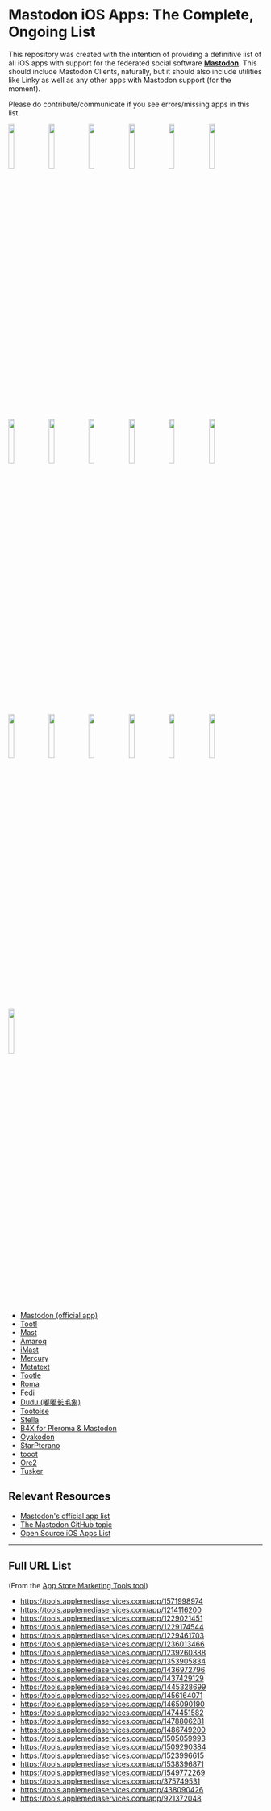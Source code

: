 # Mastodon iOS Apps: The Complete, Ongoing List

This repository was created with the intention of providing a definitive list of
all iOS apps with support for the federated social software
[**Mastodon**](https://github.com/tootsuite/mastodon). This should include
Mastodon Clients, naturally, but it should also include utilities like Linky as
well as any other apps with Mastodon support (for the moment).

Please do contribute/communicate if you see errors/missing apps in this list.

<img src="https://github.com/samhenrigold/FediiOS/blob/5e571453eb107bdb6bcd97c7aaa573f924c62b12/icons/mastodon-for-iphone.png" width="15%"></img>
<img src="https://user-images.githubusercontent.com/43663476/124846816-3dffe600-df5f-11eb-83a3-2238da8b0423.png" width="15%"></img>
<img src="https://user-images.githubusercontent.com/43663476/124846819-3f311300-df5f-11eb-8a7e-88ca064104d3.png" width="15%"></img>
<img src="https://user-images.githubusercontent.com/43663476/124846822-3f311300-df5f-11eb-890e-0e7d968e2e6f.png" width="15%"></img>
<img src="https://user-images.githubusercontent.com/43663476/124846823-3fc9a980-df5f-11eb-8a93-41e794919db7.png" width="15%"></img>
<img src="https://user-images.githubusercontent.com/43663476/124846827-40624000-df5f-11eb-8e0d-7cd17cbb619b.png" width="15%"></img>
<img src="https://user-images.githubusercontent.com/43663476/124846829-40fad680-df5f-11eb-9e56-41cff7deded6.png" width="15%"></img>
<img src="https://user-images.githubusercontent.com/43663476/124846831-40fad680-df5f-11eb-81a2-9dc7a3dd5040.png" width="15%"></img>
<img src="https://user-images.githubusercontent.com/43663476/124846834-41936d00-df5f-11eb-9846-8e18091d7960.png" width="15%"></img>
<img src="https://user-images.githubusercontent.com/43663476/124846835-41936d00-df5f-11eb-9214-6cdaefbbd1a3.png" width="15%"></img>
<img src="https://user-images.githubusercontent.com/43663476/124846838-422c0380-df5f-11eb-8169-67bc4c207b3a.png" width="15%"></img>
<img src="https://user-images.githubusercontent.com/43663476/124846839-42c49a00-df5f-11eb-8a8f-c0d022c60c52.png" width="15%"></img>
<img src="https://user-images.githubusercontent.com/43663476/124846841-42c49a00-df5f-11eb-9393-e28766571a13.png" width="15%"></img>
<img src="https://user-images.githubusercontent.com/43663476/124846844-435d3080-df5f-11eb-898d-7469196b4747.png" width="15%"></img>
<img src="https://user-images.githubusercontent.com/43663476/124846845-435d3080-df5f-11eb-8423-d22bde397201.png" width="15%"></img>
<img src="https://user-images.githubusercontent.com/43663476/124846846-43f5c700-df5f-11eb-8beb-5efc8f9336dc.png" width="15%"></img>
<img src="https://user-images.githubusercontent.com/43663476/124846848-448e5d80-df5f-11eb-8e49-48021f1ab22b.png" width="15%"></img>
<img src="https://user-images.githubusercontent.com/43663476/124846849-448e5d80-df5f-11eb-9a5b-8244e5281d87.png" width="15%"></img>
<img src="https://user-images.githubusercontent.com/43663476/124846850-448e5d80-df5f-11eb-8b26-b21a48272ecc.png" width="15%"></img>

- [Mastodon (official app)](https://apps.apple.com/us/app/mastodon-for-iphone/id1571998974)
- [Toot!](https://itunes.apple.com/app/toot/id1229021451)
- [Mast](https://apps.apple.com/us/app/mast-for-mastodon/id1437429129)
- [Amaroq](https://itunes.apple.com/us/app/amarok-for-mastodon/id1214116200)
- [iMast](https://apps.apple.com/us/app/imast/id1229461703)
- [Mercury](https://apps.apple.com/us/app/mercury-for-mastodon/id1486749200)
- [Metatext](https://apps.apple.com/us/app/metatext/id1523996615)
- [Tootle](https://apps.apple.com/us/app/tootle-for-mastodon/id1236013466)
- [Roma](https://apps.apple.com/us/app/roma-for-pleroma-and-mastodon/id1445328699)
- [Fedi](https://apps.apple.com/us/app/id1478806281)
- [Dudu (嘟嘟长毛象)](https://apps.apple.com/us/app/%E5%98%9F%E5%98%9F%E9%95%BF%E6%AF%9B%E8%B1%A1/id1531987827)
- [Tootoise](https://apps.apple.com/us/app/tootoise/id1465090190)
- [Stella](https://apps.apple.com/us/app/stella/id921372048)
- [B4X for Pleroma & Mastodon](https://apps.apple.com/us/app/b4x-for-pleroma-mastodon/id1538396871)
- [Oyakodon](https://apps.apple.com/us/app/oyakodon-for-mastodon/id1229174544)
- [StarPterano](https://apps.apple.com/us/app/starpterano/id1436972796)
- [tooot](https://apps.apple.com/us/app/tooot/id1549772269)
- [Ore2](https://apps.apple.com/us/app/ore2-for-twitter-mastodon/id1107176601)
- [Tusker](https://testflight.apple.com/join/wtB7HYvG)

## Relevant Resources

- [Mastodon's official app list](https://joinmastodon.org/apps)
- [The Mastodon GitHub topic](https://github.com/topics/mastodon)
- [Open Source iOS Apps List](https://github.com/dkhamsing/open-source-ios-apps)

---

## Full URL List

(From the
[App Store Marketing Tools tool](https://tools.applemediaservices.com/app-store/))

- https://tools.applemediaservices.com/app/1571998974
- https://tools.applemediaservices.com/app/1214116200
- https://tools.applemediaservices.com/app/1229021451
- https://tools.applemediaservices.com/app/1229174544
- https://tools.applemediaservices.com/app/1229461703
- https://tools.applemediaservices.com/app/1236013466
- https://tools.applemediaservices.com/app/1239260388
- https://tools.applemediaservices.com/app/1353905834
- https://tools.applemediaservices.com/app/1436972796
- https://tools.applemediaservices.com/app/1437429129
- https://tools.applemediaservices.com/app/1445328699
- https://tools.applemediaservices.com/app/1456164071
- https://tools.applemediaservices.com/app/1465090190
- https://tools.applemediaservices.com/app/1474451582
- https://tools.applemediaservices.com/app/1478806281
- https://tools.applemediaservices.com/app/1486749200
- https://tools.applemediaservices.com/app/1505059993
- https://tools.applemediaservices.com/app/1509290384
- https://tools.applemediaservices.com/app/1523996615
- https://tools.applemediaservices.com/app/1538396871
- https://tools.applemediaservices.com/app/1549772269
- https://tools.applemediaservices.com/app/375749531
- https://tools.applemediaservices.com/app/438090426
- https://tools.applemediaservices.com/app/921372048
